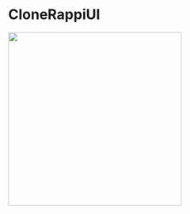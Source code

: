 # CloneRappiUI
<img width="350" src="https://github.com/CarlosDzLp/CloneRappiUI/blob/main/CloneRappiUI.gif" />

